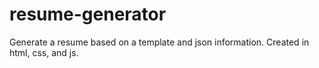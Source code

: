 # resume-generator
Generate a resume based on a template and json information. Created in html, css, and js.
